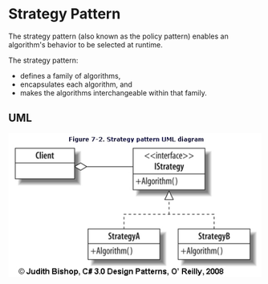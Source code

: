 Strategy Pattern
========================

The strategy pattern (also known as the policy pattern) enables an algorithm's behavior to be selected at runtime. 

The strategy pattern:

- defines a family of algorithms,
- encapsulates each algorithm, and
- makes the algorithms interchangeable within that family.


UML
-----------------

![Alt text](../../uml/strategy.jpg)
